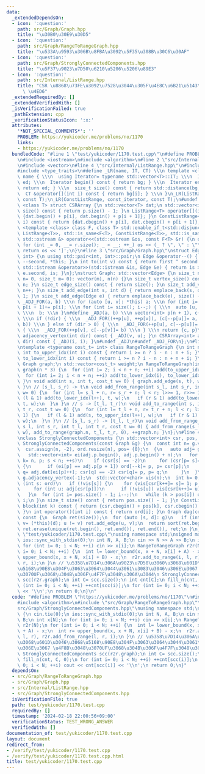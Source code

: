 ```yaml
---
data:
  _extendedDependsOn:
  - icon: ':question:'
    path: src/Graph/Graph.hpp
    title: "\u30B0\u30E9\u30D5"
  - icon: ':question:'
    path: src/Graph/RangeToRangeGraph.hpp
    title: "\u533A\u9593\u306B\u8FBA\u3092\u5F35\u308B\u30C6\u30AF"
  - icon: ':question:'
    path: src/Graph/StronglyConnectedComponents.hpp
    title: "\u5F37\u9023\u7D50\u6210\u5206\u5206\u89E3"
  - icon: ':question:'
    path: src/Internal/ListRange.hpp
    title: "CSR \u8868\u73FE\u3092\u7528\u3044\u305F\u4E8C\u6B21\u5143\u914D\u5217\
      \ \u4ED6"
  _extendedRequiredBy: []
  _extendedVerifiedWith: []
  _isVerificationFailed: true
  _pathExtension: cpp
  _verificationStatusIcon: ':x:'
  attributes:
    '*NOT_SPECIAL_COMMENTS*': ''
    PROBLEM: https://yukicoder.me/problems/no/1170
    links:
    - https://yukicoder.me/problems/no/1170
  bundledCode: "#line 1 \"test/yukicoder/1170.test.cpp\"\n#define PROBLEM \"https://yukicoder.me/problems/no/1170\"\
    \n#include <iostream>\n#include <algorithm>\n#line 2 \"src/Internal/ListRange.hpp\"\
    \n#include <vector>\n#line 4 \"src/Internal/ListRange.hpp\"\n#include <iterator>\n\
    #include <type_traits>\n#define _LR(name, IT, CT) \\\n template <class T> struct\
    \ name { \\\n  using Iterator= typename std::vector<T>::IT; \\\n  Iterator bg,\
    \ ed; \\\n  Iterator begin() const { return bg; } \\\n  Iterator end() const {\
    \ return ed; } \\\n  size_t size() const { return std::distance(bg, ed); } \\\n\
    \  CT &operator[](int i) const { return bg[i]; } \\\n }\n_LR(ListRange, iterator,\
    \ const T);\n_LR(ConstListRange, const_iterator, const T);\n#undef _LR\ntemplate\
    \ <class T> struct CSRArray {\n std::vector<T> dat;\n std::vector<int> p;\n size_t\
    \ size() const { return p.size() - 1; }\n ListRange<T> operator[](int i) { return\
    \ {dat.begin() + p[i], dat.begin() + p[i + 1]}; }\n ConstListRange<T> operator[](int\
    \ i) const { return {dat.cbegin() + p[i], dat.cbegin() + p[i + 1]}; }\n};\ntemplate\
    \ <template <class> class F, class T> std::enable_if_t<std::disjunction_v<std::is_same<F<T>,\
    \ ListRange<T>>, std::is_same<F<T>, ConstListRange<T>>, std::is_same<F<T>, CSRArray<T>>>,\
    \ std::ostream &> operator<<(std::ostream &os, const F<T> &r) {\n os << '[';\n\
    \ for (int _= 0, __= r.size(); _ < __; ++_) os << (_ ? \", \" : \"\") << r[_];\n\
    \ return os << ']';\n}\n#line 3 \"src/Graph/Graph.hpp\"\nstruct Edge: std::pair<int,\
    \ int> {\n using std::pair<int, int>::pair;\n Edge &operator--() { return --first,\
    \ --second, *this; }\n int to(int v) const { return first ^ second ^ v; }\n friend\
    \ std::istream &operator>>(std::istream &is, Edge &e) { return is >> e.first >>\
    \ e.second, is; }\n};\nstruct Graph: std::vector<Edge> {\n size_t n;\n Graph(size_t\
    \ n= 0, size_t m= 0): vector(m), n(n) {}\n size_t vertex_size() const { return\
    \ n; }\n size_t edge_size() const { return size(); }\n size_t add_vertex() { return\
    \ n++; }\n size_t add_edge(int s, int d) { return emplace_back(s, d), size() -\
    \ 1; }\n size_t add_edge(Edge e) { return emplace_back(e), size() - 1; }\n#define\
    \ _ADJ_FOR(a, b) \\\n for (auto [u, v]: *this) a; \\\n for (int i= 0; i < n; ++i)\
    \ p[i + 1]+= p[i]; \\\n for (int i= size(); i--;) { \\\n  auto [u, v]= (*this)[i];\
    \ \\\n  b; \\\n }\n#define _ADJ(a, b) \\\n vector<int> p(n + 1), c(size() << !dir);\
    \ \\\n if (!dir) { \\\n  _ADJ_FOR((++p[u], ++p[v]), (c[--p[u]]= a, c[--p[v]]=\
    \ b)) \\\n } else if (dir > 0) { \\\n  _ADJ_FOR(++p[u], c[--p[u]]= a) \\\n } else\
    \ { \\\n  _ADJ_FOR(++p[v], c[--p[v]]= b) \\\n } \\\n return {c, p}\n CSRArray<int>\
    \ adjacency_vertex(int dir) const { _ADJ(v, u); }\n CSRArray<int> adjacency_edge(int\
    \ dir) const { _ADJ(i, i); }\n#undef _ADJ\n#undef _ADJ_FOR\n};\n#line 3 \"src/Graph/RangeToRangeGraph.hpp\"\
    \ntemplate <typename cost_t= int> class RangeToRangeGraph {\n int n;\n inline\
    \ int to_upper_idx(int i) const { return i >= n ? i - n : n + i; }\n inline int\
    \ to_lower_idx(int i) const { return i >= n ? i - n : n + n + i; }\npublic:\n\
    \ Graph graph;\n std::vector<cost_t> weight;\n RangeToRangeGraph(int n): n(n),\
    \ graph(n * 3) {\n  for (int i= 2; i < n + n; ++i) add(to_upper_idx(i / 2), to_upper_idx(i));\n\
    \  for (int i= 2; i < n + n; ++i) add(to_lower_idx(i), to_lower_idx(i / 2));\n\
    \ }\n void add(int s, int t, cost_t w= 0) { graph.add_edge(s, t), weight.emplace_back(w);\
    \ }\n // [s_l, s_r) -> t\n void add_from_range(int s_l, int s_r, int t, cost_t\
    \ w= 0) {\n  for (int l= s_l + n, r= s_r + n; l < r; l>>= 1, r>>= 1) {\n   if\
    \ (l & 1) add(to_lower_idx(l++), t, w);\n   if (r & 1) add(to_lower_idx(--r),\
    \ t, w);\n  }\n }\n // s -> [t_l, t_r)\n void add_to_range(int s, int t_l, int\
    \ t_r, cost_t w= 0) {\n  for (int l= t_l + n, r= t_r + n; l < r; l>>= 1, r>>=\
    \ 1) {\n   if (l & 1) add(s, to_upper_idx(l++), w);\n   if (r & 1) add(s, to_upper_idx(--r),\
    \ w);\n  }\n }\n // [s_l, s_r) -> [t_l, t_r)\n void add_from_range_to_range(int\
    \ s_l, int s_r, int t_l, int t_r, cost_t w= 0) { add_from_range(s_l, s_r, graph.n,\
    \ w), add_to_range(graph.n, t_l, t_r, 0), ++graph.n; }\n};\n#line 4 \"src/Graph/StronglyConnectedComponents.hpp\"\
    \nclass StronglyConnectedComponents {\n std::vector<int> csr, pos, ord;\npublic:\n\
    \ StronglyConnectedComponents(const Graph &g) {\n  const int n= g.vertex_size();\n\
    \  csr.assign(n, -2), ord.resize(n), pos= {0};\n  {\n   auto adj= g.adjacency_vertex(1);\n\
    \   std::vector<int> ei(adj.p.begin(), adj.p.begin() + n);\n   for (int s= 0,\
    \ k= n, p; s < n; ++s)\n    if (csr[s] == -2)\n     for (csr[p= s]= -1; p >= 0;)\
    \ {\n      if (ei[p] == adj.p[p + 1]) ord[--k]= p, p= csr[p];\n      else if (int\
    \ q= adj.dat[ei[p]++]; csr[q] == -2) csr[q]= p, p= q;\n     }\n  }\n  auto adj=\
    \ g.adjacency_vertex(-1);\n  std::vector<char> vis(n);\n  int k= 0, p= 0;\n  for\
    \ (int s: ord)\n   if (!vis[s]) {\n    for (vis[csr[k++]= s]= 1; p < k; ++p)\n\
    \     for (int u: adj[csr[p]])\n      if (!vis[u]) vis[csr[k++]= u]= 1;\n    pos.push_back(k);\n\
    \   }\n  for (int i= pos.size() - 1; i--;)\n   while (k > pos[i]) ord[csr[--k]]=\
    \ i;\n }\n size_t size() const { return pos.size() - 1; }\n ConstListRange<int>\
    \ block(int k) const { return {csr.cbegin() + pos[k], csr.cbegin() + pos[k + 1]};\
    \ }\n int operator()(int i) const { return ord[i]; }\n Graph dag(const Graph &g)\
    \ const {\n  Graph ret(size());\n  for (auto [s, d]: g)\n   if (int u= (*this)(s),\
    \ v= (*this)(d); u != v) ret.add_edge(u, v);\n  return sort(ret.begin(), ret.end()),\
    \ ret.erase(unique(ret.begin(), ret.end()), ret.end()), ret;\n }\n};\n#line 6\
    \ \"test/yukicoder/1170.test.cpp\"\nusing namespace std;\nsigned main() {\n cin.tie(0);\n\
    \ ios::sync_with_stdio(0);\n int N, A, B;\n cin >> N >> A >> B;\n int x[N];\n\
    \ for (int i= 0; i < N; ++i) cin >> x[i];\n RangeToRangeGraph r2r(N);\n for (int\
    \ i= 0; i < N; ++i) {\n  int l= lower_bound(x, x + N, x[i] + A) - x;\n  int r=\
    \ upper_bound(x, x + N, x[i] + B) - x;\n  r2r.add_to_range(i, l, r), r2r.add_from_range(l,\
    \ r, i);\n }\n // \u5358\u7D14\u306A\u9023\u7D50\u3060\u3068\u601D\u3046\u3068\
    \u5168\u90E8\u304F\u3063\u3064\u3044\u3061\u3083\u3046\u306E\u3067 \u4F8B\u3048\
    \u3070UF\u3068\u304B\u306F\u4F7F\u3048\u306A\u3044\n StronglyConnectedComponents\
    \ scc(r2r.graph);\n int C= scc.size();\n int cnt[C];\n fill_n(cnt, C, 0);\n for\
    \ (int i= 0; i < N; ++i) ++cnt[scc(i)];\n for (int i= 0; i < N; ++i) cout << cnt[scc(i)]\
    \ << '\\n';\n return 0;\n}\n"
  code: "#define PROBLEM \"https://yukicoder.me/problems/no/1170\"\n#include <iostream>\n\
    #include <algorithm>\n#include \"src/Graph/RangeToRangeGraph.hpp\"\n#include \"\
    src/Graph/StronglyConnectedComponents.hpp\"\nusing namespace std;\nsigned main()\
    \ {\n cin.tie(0);\n ios::sync_with_stdio(0);\n int N, A, B;\n cin >> N >> A >>\
    \ B;\n int x[N];\n for (int i= 0; i < N; ++i) cin >> x[i];\n RangeToRangeGraph\
    \ r2r(N);\n for (int i= 0; i < N; ++i) {\n  int l= lower_bound(x, x + N, x[i]\
    \ + A) - x;\n  int r= upper_bound(x, x + N, x[i] + B) - x;\n  r2r.add_to_range(i,\
    \ l, r), r2r.add_from_range(l, r, i);\n }\n // \u5358\u7D14\u306A\u9023\u7D50\u3060\
    \u3068\u601D\u3046\u3068\u5168\u90E8\u304F\u3063\u3064\u3044\u3061\u3083\u3046\
    \u306E\u3067 \u4F8B\u3048\u3070UF\u3068\u304B\u306F\u4F7F\u3048\u306A\u3044\n\
    \ StronglyConnectedComponents scc(r2r.graph);\n int C= scc.size();\n int cnt[C];\n\
    \ fill_n(cnt, C, 0);\n for (int i= 0; i < N; ++i) ++cnt[scc(i)];\n for (int i=\
    \ 0; i < N; ++i) cout << cnt[scc(i)] << '\\n';\n return 0;\n}"
  dependsOn:
  - src/Graph/RangeToRangeGraph.hpp
  - src/Graph/Graph.hpp
  - src/Internal/ListRange.hpp
  - src/Graph/StronglyConnectedComponents.hpp
  isVerificationFile: true
  path: test/yukicoder/1170.test.cpp
  requiredBy: []
  timestamp: '2024-02-18 22:00:56+09:00'
  verificationStatus: TEST_WRONG_ANSWER
  verifiedWith: []
documentation_of: test/yukicoder/1170.test.cpp
layout: document
redirect_from:
- /verify/test/yukicoder/1170.test.cpp
- /verify/test/yukicoder/1170.test.cpp.html
title: test/yukicoder/1170.test.cpp
---
```

